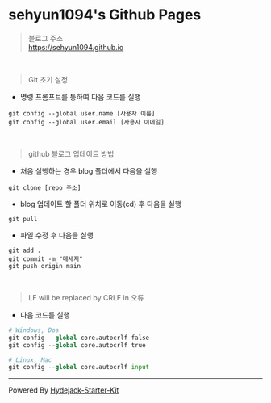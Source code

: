 # sehyun1094's Github Pages

> 블로그 주소  
<https://sehyun1094.github.io>  

<br>  

> Git 초기 설정
- 명령 프롬프트를 통하여 다음 코드를 실행
```
git config --global user.name [사용자 이름]
git config --global user.email [사용자 이메일]
```

<br>  


> github 블로그 업데이트 방법  
- 처음 실행하는 경우 blog 폴더에서 다음을 실행
```
git clone [repo 주소]
```   

- blog 업데이트 할 폴더 위치로 이동(cd) 후 다음을 실행  
```
git pull
```  

- 파일 수정 후 다음을 실행
```
git add .
git commit -m "메세지"
git push origin main
```

<br>  

> LF will be replaced by CRLF in 오류  
- 다음 코드를 실행
```python
# Windows, Dos
git config --global core.autocrlf false
git config --global core.autocrlf true

# Linux, Mac
git config --global core.autocrlf input
```

---
Powered By [Hydejack-Starter-Kit](https://github.com/hydecorp/hydejack-starter-kit)
